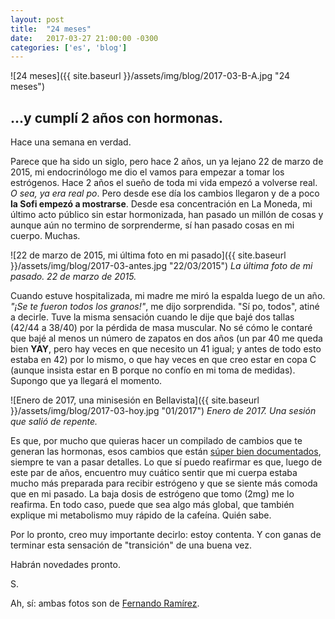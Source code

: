 ```yaml
---
layout: post
title:  "24 meses"
date:   2017-03-27 21:00:00 -0300
categories: ['es', 'blog']
---
```

![24 meses]({{ site.baseurl }}/assets/img/blog/2017-03-B-A.jpg "24 meses")

## ...y cumplí 2 años con hormonas.

Hace una semana en verdad.

Parece que ha sido un siglo, pero hace 2 años, un ya lejano 22 de marzo de 2015, mi endocrinólogo me dio el vamos para empezar a tomar los estrógenos. Hace 2 años el sueño de toda mi vida empezó a volverse real. *O sea, ya era real po*. Pero desde ese día los cambios llegaron y de a poco **la Sofi empezó a mostrarse**. Desde esa concentración en La Moneda, mi último acto público sin estar hormonizada, han pasado un millón de cosas y aunque aún no termino de sorprenderme, sí han pasado cosas en mi cuerpo. Muchas.

![22 de marzo de 2015, mi última foto en mi pasado]({{ site.baseurl }}/assets/img/blog/2017-03-antes.jpg "22/03/2015")
*La última foto de mi pasado. 22 de marzo de 2015.*

Cuando estuve hospitalizada, mi madre me miró la espalda luego de un año. *"¡Se te fueron todos los granos!"*, me dijo sorprendida. "Sí po, todos", atiné a decirle. Tuve la misma sensación cuando le dije que bajé dos tallas (42/44 a 38/40) por la pérdida de masa muscular. No sé cómo le contaré que bajé al menos un número de zapatos en dos años (un par 40 me queda bien **YAY**, pero hay veces en que necesito un 41 igual; y antes de todo esto estaba en 42) por lo mismo, o que hay veces en que creo estar en copa C (aunque insista estar en B porque no confío en mi toma de medidas). Supongo que ya llegará el momento.

![Enero de 2017, una minisesión en Bellavista]({{ site.baseurl }}/assets/img/blog/2017-03-hoy.jpg "01/2017")
*Enero de 2017. Una sesión que salió de repente.*

Es que, por mucho que quieras hacer un compilado de cambios que te generan las hormonas, esos cambios que están [súper bien documentados][videosHRT], siempre te van a pasar detalles. Lo que sí puedo reafirmar es que, luego de este par de años, encuentro muy cuático sentir que mi cuerpa estaba mucho más preparada para recibir estrógeno y que se siente más comoda que en mi pasado. La baja dosis de estrógeno que tomo (2mg) me lo reafirma. En todo caso, puede que sea algo más global, que también explique mi metabolismo muy rápido de la cafeína. Quién sabe.

Por lo pronto, creo muy importante decirlo: estoy contenta. Y con ganas de terminar esta sensación de "transición" de una buena vez.

Habrán novedades pronto.

S.

Ah, sí: ambas fotos son de [Fernando Ramírez][feñaRamirez].

[videosHRT]: https://www.youtube.com/results?search_query=mtf+hrt+timeline
[feñaRamirez]: http://fernandoramirezfoto.cl
